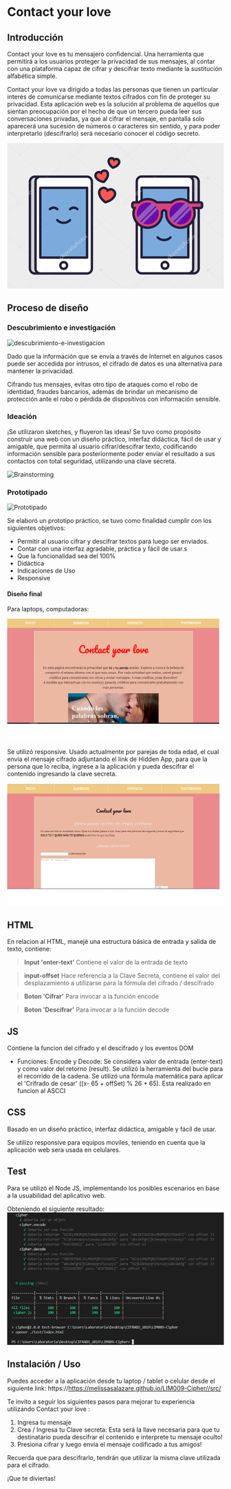# Contact your love

## Introducción

Contact your love es tu mensajero confidencial. Una herramienta que permitirá a los usuarios proteger la privacidad de sus mensajes, al contar con una plataforma capaz de cifrar y descifrar texto mediante la sustitución alfabética simple.

Contact your love va dirigido a todas las personas que tienen un particular interés de comunicarse mediante textos cifrados con fin de proteger su privacidad. Esta aplicación web es la solución al problema de aquellos que sientan preocupación por el hecho de que un tercero pueda leer sus conversaciones privadas, ya que al cifrar el mensaje, en pantalla solo aparecerá una sucesión de números o caracteres sin sentido, y para poder interpretarlo (descifrarlo) será necesario conocer el código secreto.

![chat-friends](imagen-readme/telefono.png)


## Proceso de diseño
### Descubrimiento e investigación
![descubrimiento-e-investigacion](https://i.ibb.co/1R2n00V/Descubrimiento-e-investigaci-n-02.png)

Dado que la información que se envía a través de Internet en algunos casos puede ser accedida por intrusos, el cifrado de datos es una alternativa para mantener la privacidad. 


Cifrando tus mensajes, evitas otro tipo de ataques como el robo de identidad, fraudes bancarios, además de brindar un mecanismo de protección ante el robo o pérdida de dispositivos con información sensible.

### Ideación
  ¡Se utilizaron sketches, y fluyeron las ideas! Se tuvo como propósito construir una web con un diseño práctico, interfaz didáctica, fácil de usar y amigable, que permita al usuario cifrar/descifrar texto, codificando información sensible para posteriormente poder envíar el resultado a sus contactos con total seguridad, utilizando una clave secreta.

![Brainstorming](https://www.brooksbell.com/wp-content/uploads/2015/06/brainstorm_600x400.jpg)

### Prototipado

![Prototipado](https://i.ibb.co/BjSBkrK/prototipado.png)

Se elaboró un prototipo práctico, se tuvo como finalidad cumplir con los siguientes objetivos:

- Permitir al usuario cifrar y descifrar textos para luego ser enviados.
- Contar con una interfaz agradable, práctica y fácil de usar.s
- Que la funcionalidad sea del 100%
- Didáctica
- Indicaciones de Uso
- Responsive

#### Diseño final
Para laptops, computadoras:

![for-laptops](imagen-readme/imagen1.png)



Se utilizó responsive. Usado actualmente por parejas de toda edad, el cual envía el mensaje cifrado adjuntando el link de Hidden App, para que la persona que lo reciba, ingrese a la aplicación y pueda descifrar el contenido ingresando la clave secreta.

![responsive](imagen-readme/pagina2.png)
## HTML

En relacion al HTML, manejé una estructura básica de entrada y salida de texto, contiene:

> **Input 'enter-text'** Contiene el valor de la entrada de texto

  

> **input-offset** Hace referencia a la Clave Secreta, contiene el valor del desplazamiento a utilizarse para la fórmula del cifrado / descifrado


> **Boton 'Cifrar'** Para invocar a la función encode

   

> **Boton 'Descifrar'** Para invocar a la función decode

## JS

Contiene la funcion del cifrado y el descifrado y los eventos DOM

- Funciones:
Encode y Decode: Se considera valor de entrada (enter-text) y como valor del retorno (result). Se utilizó la herramienta del bucle para el recorrido de la cadena. Se utilizó una fórmula matemática para aplicar el 'Crifrado de cesar' ((x- 65 + offSet) % 26 + 65). Esta realizado en funcion al ASCCI

## CSS

Basado en un diseño práctico, interfaz didáctica, amigable y fácil de usar.

Se utilizo responsive para equipos moviles, teniendo en cuenta que la aplicación web sera usada en celulares.

## Test

Para se utilizó el Node JS, implementando los posibles escenarios en base a la usuabilidad del aplicativo web.

Obteniendo el siguiente resultado:
![test](imagen-readme/Testdecifrar.png)

## Instalación / Uso

Puedes acceder a la aplicación desde tu laptop / tablet o celular desde el siguiente link:
https://https://melissasalazare.github.io/LIM009-Cipher//src/

Te invito a seguir los siguientes pasos para mejorar tu experiencia utilizando Contact your love :

1. Ingresa tu mensaje
2. Crea / Ingresa tu Clave secreta: Esta será la llave necesaria para que tu destinatario pueda descifrar el contenido e interprete tu mensaje oculto!
3. Presiona cifrar y luego envía el mensaje codificado a tus amigos!

Recuerda que para descifrarlo, tendrán que utilizar la misma clave utilizada para el cifrado.

¡Que te diviertas!  
